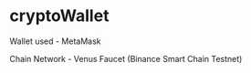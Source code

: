 # cryptoWallet

Wallet used - MetaMask 

Chain Network - Venus Faucet (Binance Smart Chain Testnet)
